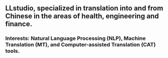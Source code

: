 ## LLstudio, specialized in translation into and from Chinese in the areas of health, engineering and finance.
### Interests: Natural Language Processing (NLP), Machine Translation (MT), and Computer-assisted Translation (CAT) tools.
